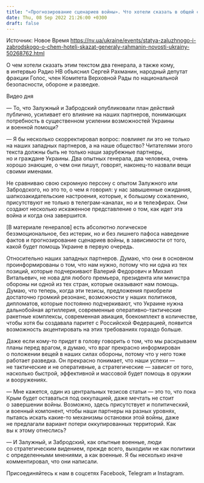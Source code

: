 ```yaml
---
title: "«Прогнозирование сценариев войны». Что хотели сказать в общей статье Залужный и Забродский украинцам, Западу и России. Интервью с Рахманиным"
date: Thu, 08 Sep 2022 21:26:00 +0300
draft: false
---
```

Источник: Новое Время https://nv.ua/ukraine/events/statya-zaluzhnogo-i-zabrodskogo-o-chem-hoteli-skazat-generaly-rahmanin-novosti-ukrainy-50268762.html


О чем хотели сказать этим текстом два генерала, а также кому, в интервью Радио НВ объяснил Сергей Рахманин, народный депутат фракции Голос, член Комитета Верховной Рады по национальной безопасности, обороне и разведке.

 Видео дня   

— То, что Залужный и Забродский опубликовали план действий публично, усиливает его влияние на наших партнеров, понимающих потребность в существенном усилении возможностей Украины и военной помощи?

— Я бы несколько скорректировал вопрос: повлияет ли это не только на наших западных партнеров, а на наше общество? Читателями этого текста должны быть не только наши зарубежные партнеры, но и граждане Украины. Два опытных генерала, два человека, очень хорошо знающие, о чем они пишут, говорят, наконец-то назвали вещи своими именами.

Не сравниваю свою скромную персону с опытом Залужного или Забродского, но это то, о чем я говорил: у нас завышенные ожидания, шапкозакидательские настроения, которые, к большому сожалению, присутствуют не только в телеграм-каналах, но и в телеэфирах. Они создают несколько искаженное представление о том, как идет эта война и когда она завершится.

[В материале генералов] есть абсолютно логическое безэмоциональное, без истерик, но и без лишнего пафоса наведение фактов и прогнозирование сценариев войны, в зависимости от того, какой будет помощь Украине в первую очередь.

Относительно наших западных партнеров. Думаю, что они в основном проинформированы о том, что нам нужно, потому что ни одна из тех позиций, которые подчеркивают Валерий Федорович и Михаил Витальевич, не нова для любого премьера, президента или министра обороны ни одной из тех стран, которые оказывают нам помощь. Думаю, что теперь, когда эти тезисы, предложения приобрели достаточно громкий резонанс, возможности у наших политиков, дипломатов, которые постоянно подчеркивают, что Украине нужна дальнобойная артиллерия, современные оперативно-тактические ракетные комплексы, современная авиация, боекомплект в количестве, чтобы хотя бы создавала паритет с Российской Федерацией, появится возможность акцентировать на этих требованиях гораздо больше.

Даже если кому-то придет в голову говорить о том, что мы раскрываем планы перед врагом, я думаю, что враг прекрасно информирован о положении вещей в наших силах обороны, потому что у него тоже работает разведка. Он прекрасно понимает, что наши успехи — не тактические и не оперативные, а стратегические — зависят от того, насколько быстрой, эффективной и массовой будет помощь в оружии и вооружениях.

— Мне кажется, один из центральных тезисов статьи — это то, что пока Крым будет оставаться под оккупацией, даже мечтать не стоит о завершении войны. Возможно, здесь присутствует и политический, и военный компонент, чтобы наши партнеры на разных уровнях, пытаясь искать какие-то механизмы остановки этой войны, даже не предлагали вариант потери оккупированных территорий. Как вы к этому отнеслись?

— И Залужный, и Забродский, как опытные военные, люди со стратегическим видением, прежде всего, выходили не как политики с определенными мнениями, а как военные. Я бы несколько иначе комментировал, что они написали.

Присоединяйтесь к нам в соцсетях Facebook, Telegram и Instagram.
